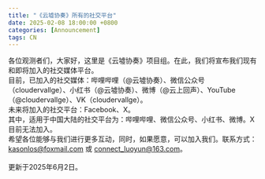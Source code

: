```yaml
---
title: "《云墟协奏》所有的社交平台"
date: 2025-02-08 18:00:00 +0800
categories: [Announcement]
tags: CN
---
```

各位观测者们，大家好，这里是《云墟协奏》项目组。在此，我们将宣布我们现有和即将加入的社交媒体平台。<br/>
目前，已加入的社交媒体：哔哩哔哩（@云墟协奏）、微信公众号（cloudervallge）、小红书（@云墟协奏）、微博（@云上回声）、YouTube（@cloudervallge）、VK（cloudervallge）。<br/>
未来将加入的社交平台：Facebook、X。<br/>
其中，适用于中国大陆的社交平台为：哔哩哔哩、微信公众号、小红书、微博。X目前无法加入。<br/>
希望各位能够与我们进行更多互动，同时，如果愿意，可以加入我们。联系方式：kasonlos@foxmail.com 或 connect_luoyun@163.com。<br/>
<br/>
更新于2025年6月2日。<br/>
